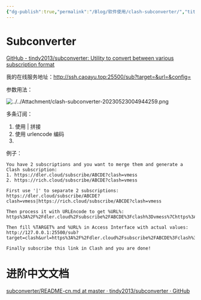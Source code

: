 ```yaml
---
{"dg-publish":true,"permalink":"/Blog/软件使用/clash-subconverter/","title":"Clash订阅转换","noteIcon":""}
---
```



# Subconverter

[GitHub - tindy2013/subconverter: Utility to convert between various subscription format](https://github.com/tindy2013/subconverter)

我的在线服务地址：http://ssh.caoayu.top:25500/sub?target=&url=&config=

参数用法：

![../../Attachment/clash-subconverter-20230523004944259.png](/img/user/Attachment/clash-subconverter-20230523004944259.png)

多条订阅：
1. 使用 | 拼接
2. 使用 urlencode 编码
3. 
例子：

```
You have 2 subscriptions and you want to merge them and generate a Clash subscription:
1. https://dler.cloud/subscribe/ABCDE?clash=vmess
2. https://rich.cloud/subscribe/ABCDE?clash=vmess

First use '|' to separate 2 subscriptions:
https://dler.cloud/subscribe/ABCDE?clash=vmess|https://rich.cloud/subscribe/ABCDE?clash=vmess

Then process it with URLEncode to get %URL%:
https%3A%2F%2Fdler.cloud%2Fsubscribe%2FABCDE%3Fclash%3Dvmess%7Chttps%3A%2F%2Frich.cloud%2Fsubscribe%2FABCDE%3Fclash%3Dvmess

Then fill %TARGET% and %URL% in Access Interface with actual values:
http://127.0.0.1:25500/sub?target=clash&url=https%3A%2F%2Fdler.cloud%2Fsubscribe%2FABCDE%3Fclash%3Dvmess%7Chttps%3A%2F%2Frich.cloud%2Fsubscribe%2FABCDE%3Fclash%3Dvmess

Finally subscribe this link in Clash and you are done!
```

# 进阶中文文档

[subconverter/README-cn.md at master · tindy2013/subconverter · GitHub](https://github.com/tindy2013/subconverter/blob/master/README-cn.md#%E8%BF%9B%E9%98%B6%E7%94%A8%E6%B3%95)


